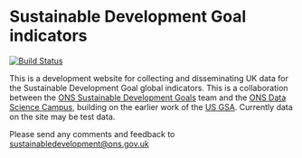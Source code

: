 # Sustainable Development Goal indicators

[![Build Status](https://travis-ci.org/datasciencecampus/sdg-indicators.svg?branch=gh-pages)](https://travis-ci.org/datasciencecampus/sdg-indicators)

This is a development website for collecting and disseminating UK data for the Sustainable Development Goal global indicators. This is a collaboration between the [ONS Sustainable Development Goals](https://www.ons.gov.uk/aboutus/whatwedo/programmesandprojects/sustainabledevelopmentgoals) team and the [ONS Data Science Campus](https://www.ons.gov.uk/aboutus/whatwedo/datasciencecampushttps://www.ons.gov.uk/aboutus/whatwedo/datasciencecampushttps://www.ons.gov.uk/aboutus/whatwedo/datasciencecampushttps://www.ons.gov.uk/aboutus/whatwedo/datasciencecampushttps://www.ons.gov.uk/aboutus/whatwedo/datasciencecampus), building on the earlier work of the [US GSA](https://github.com/GSA/sdg-indicators). Currently data on the site may be test data.

Please send any comments and feedback to <a href ="mailto:sustainabledevelopment@ons.gov.uk">sustainabledevelopment@ons.gov.uk</a>
